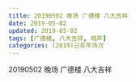 ```yaml
---
title: 20190502 晚场 广德楼 八大吉祥
date: 2019-05-02
updated: 2019-05-02
tags: [广德楼, 八大吉祥, 相声]
categories: (2019)己亥年场次
---
```

20190502 晚场 广德楼 八大吉祥